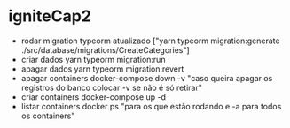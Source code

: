 # igniteCap2

- rodar migration typeorm atualizado ["yarn typeorm migration:generate ./src/database/migrations/CreateCategories"]
- criar dados yarn typeorm migration:run 
- apagar dados yarn typeorm migration:revert
- apagar containers docker-compose down -v "caso queira apagar os registros do banco colocar -v se não é só retirar"
- criar containers docker-compose up -d
- listar containers docker ps "para os que estão rodando e -a para todos os containers"
